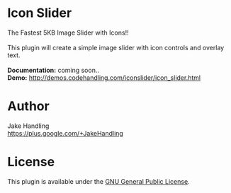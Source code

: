 Icon Slider
=====

The Fastest 5KB Image Slider with Icons!!
<br>
<br>
This plugin will create a simple image slider with icon controls and overlay text.
<br>
<br>
<b>Documentation:</b> coming soon..
<br>
<b>Demo:</b> http://demos.codehandling.com/iconslider/icon_slider.html
<br>

Author
======
Jake Handling<br>
https://plus.google.com/+JakeHandling

License
=======
This plugin is available under the <a href="https://github.com/codehandling/famax/blob/master/GNU.md">GNU General Public License</a>.


